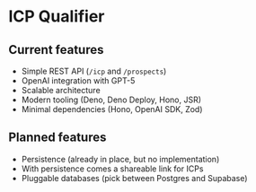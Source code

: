 # ICP Qualifier

## Current features

- Simple REST API (`/icp` and `/prospects`)
- OpenAI integration with GPT-5
- Scalable architecture
- Modern tooling (Deno, Deno Deploy, Hono, JSR)
- Minimal dependencies (Hono, OpenAI SDK, Zod)

## Planned features

- Persistence (already in place, but no implementation)
- With persistence comes a shareable link for ICPs
- Pluggable databases (pick between Postgres and Supabase)